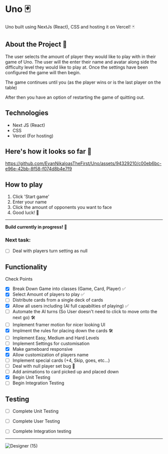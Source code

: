 # Uno 🃏

Uno built using NextJs (React), CSS and hosting it on Vercel! 🃏

## About the Project 🎸

The user selects the amount of player they would like to play with in their game of Uno.
The user will the enter their name and avatar along side the difficulty level they would like to play at.
Once the settings have been configured the game will then begin.

The game continues until you (as the player wins or is the last player on the table)

After then you have an option of restarting the game of quitting out.

## Technologies 

- Next JS (React)
- CSS 
- Vercel (For hosting)

## Here's how it looks so far 🎥


https://github.com/EvanNikaloasTheFirst/Uno/assets/94329210/c00eb6bc-e96e-42bb-8f58-f074d8b4e7f9


## How to play

1. Click 'Start game'
2. Enter your name
3. Click the amount of opponents you want to face
4. Good luck! 🌟



-------------
**Build currently in progress! 🚧**

### Next task:
- [ ] Deal with players turn setting as null

## Functionality 
Check Points
- [x] Break Down Game into classes (Game, Card, Player) ✅
- [x] Select Amount of players to play ✅
- [ ] Distribute cards from a single deck of cards
- [x] Allow all users including (AI full capabilties of playing) ✅ 
- [ ] Automate the AI turns (So User doesn't need to click to move onto the next go) 🛠️
- [ ] Implement framer motion for nicer looking UI
- [x] Implment the rules for placing down the cards 🛠️
- [ ] Implement Easy, Medium and Hard Levels
- [ ] Implement Settings for customisation
- [x] Make gameboard responsive
- [x] Allow customization of players name
- [ ] Implement special cards (+4, Skip, goes, etc...)
- [ ] Deal with null player set bug 🐛
- [ ] Add animations to card picked up and placed down
- [x] Begin Unit Testing
- [ ] Begin Integration Testing

## Testing 
- [ ] Complete Unit Testing
- [ ] Complete User Testing
- [ ] Complete Integration testing


-------------
![Designer (15)](https://github.com/EvanNikaloasTheFirst/Uno/assets/94329210/4d553f41-3c34-4e31-9bc8-4fdcefcdf3b7)

